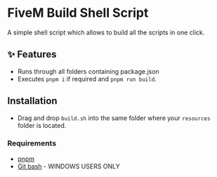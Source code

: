 # FiveM Build Shell Script

A simple shell script which allows to build all the scripts in one click.

## ✨ Features
- Runs through all folders containing package.json
- Executes `pnpm i` if required and `pnpm run build`.

## Installation
- Drag and drop `build.sh` into the same folder where your `resources` folder is located.

### Requirements
- [pnpm](https://pnpm.io/installation)
- [Git bash](https://www.atlassian.com/git/tutorials/git-bash) - WINDOWS USERS ONLY

